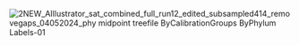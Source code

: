 ![2NEW_AIllustrator_sat_combined_full_run12_edited_subsampled414_removegaps_04052024_phy midpoint treefile ByCalibrationGroups ByPhylum Labels-01](https://github.com/user-attachments/assets/1b134151-2045-49eb-b67d-1696547ae063)
